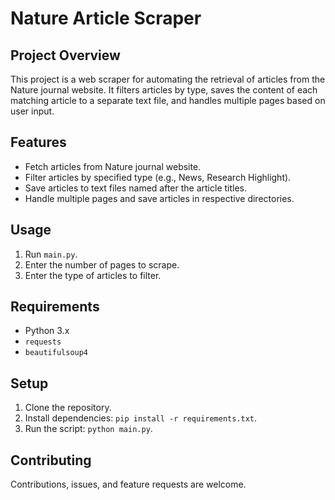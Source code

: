 # Nature Article Scraper

## Project Overview
This project is a web scraper for automating the retrieval of articles from the Nature journal website. It filters articles by type, saves the content of each matching article to a separate text file, and handles multiple pages based on user input.

## Features
- Fetch articles from Nature journal website.
- Filter articles by specified type (e.g., News, Research Highlight).
- Save articles to text files named after the article titles.
- Handle multiple pages and save articles in respective directories.

## Usage
1. Run `main.py`.
2. Enter the number of pages to scrape.
3. Enter the type of articles to filter.

## Requirements
- Python 3.x
- `requests`
- `beautifulsoup4`

## Setup
1. Clone the repository.
2. Install dependencies: `pip install -r requirements.txt`.
3. Run the script: `python main.py`.

## Contributing
Contributions, issues, and feature requests are welcome.
